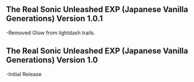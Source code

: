 

## The Real Sonic Unleashed EXP (Japanese Vanilla Generations) Version 1.0.1
-Removed Glow from lightdash trails.


## The Real Sonic Unleashed EXP (Japanese Vanilla Generations) Version 1.0
-Initial Release
